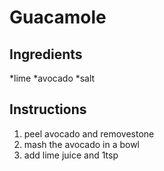 # Guacamole
## Ingredients
*lime
*avocado
*salt
## Instructions
1. peel avocado and removestone
2. mash the avocado in a bowl
3. add lime juice and 1tsp
